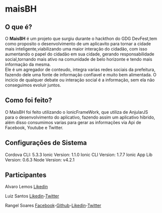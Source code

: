 # maisBH

<h2>O que é?</h2>

O <strong>MaisBH</strong> é um projeto que surgiu durante o hackthon do GDG DevFest,tem como proposito o desenvolvimento de  um aplicavito para tornar a cidade mais inteligente,viabilizando uma maior interação do cidadão, com isso aumentando o papel do cidadão em sua cidade, gerando responsabilidade social,tornando mais ativo na comunidade de belo horizonte e tendo mais informação da mesma.<br />
Ele é um agregador de conteudo, integra varias redes sociais da prefeitura, fazendo dele uma fonte de informação confiavel e muito bem alimentada. O incicio de qualquer debate ou interação social é a informação, sem ela não conseguimos evoluir juntos.

<h2>Como foi feito?</h2>

O MaisBH foi feito utilizando o IonicFrameWork, que utiliza de AnjularJS para o desenvolvimento do aplicativo, fazendo assim um aplicativo hibrido, além disso consumimos varias para gerar as informações via Api de  Facebook, Youtube e Twitter. 

<h2>Configurações de Sistema</h2>

Cordova CLI: 5.3.3
Ionic Version: 1.1.0
Ionic CLI Version: 1.7.7
Ionic App Lib Version: 0.6.3
Node Version: v4.2.1

<h2> Participantes </h2>

Alvaro Lemos <a href="https://www.linkedin.com/in/alvarolemos" targer="_blank" >Likedin</a><br />

Luiz Santos <a href="https://www.linkedin.com/in/LuizSD" targer="_blank" >Likedin</a>-<a href="https://twitter.com/luizsdl" targer="_blank" >Twitter</a> <br />

Rangel Soares <a href="https://www.facebook.com/geeh.all.18" targer="_blank" >Facebook</a>-<a href="https://github.com/geeh-xx" targer="_blank" >Github</a>-<a href="https://br.linkedin.com/in/rangelsoares" targer="_blank" >Likedin</a>-<a href="https://twitter.com/Geeh_All" targer="_blank" >Twitter</a><br/>


